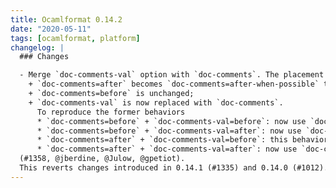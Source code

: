 ```yaml
---
title: Ocamlformat 0.14.2
date: "2020-05-11"
tags: [ocamlformat, platform]
changelog: |
  ### Changes

  - Merge `doc-comments-val` option with `doc-comments`. The placement of documentation comments on `val` and `external` items is now controled by `doc-comments`.
    + `doc-comments=after` becomes `doc-comments=after-when-possible` to take into account the technical limitations of ocamlformat;
    + `doc-comments=before` is unchanged;
    + `doc-comments-val` is now replaced with `doc-comments`.
      To reproduce the former behaviors
      * `doc-comments=before` + `doc-comments-val=before`: now use `doc-comments=before`;
      * `doc-comments=before` + `doc-comments-val=after`: now use `doc-comments=before-except-val`;
      * `doc-comments=after` + `doc-comments-val=before`: this behavior did not make much sense and is not available anymore;
      * `doc-comments=after` + `doc-comments-val=after`: now use `doc-comments=after-when-possible`.
  (#1358, @jberdine, @Julow, @gpetiot).
  This reverts changes introduced in 0.14.1 (#1335) and 0.14.0 (#1012).
---
```


